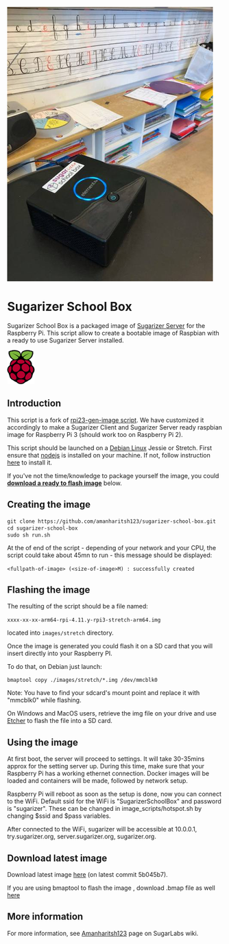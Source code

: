 ![](docs/sugarizer-school-box.jpg)

# Sugarizer School Box

Sugarizer School Box is a packaged image of [Sugarizer Server](https://github.com/llaske/sugarizer-server) for the Raspberry Pi. This script allow to create a bootable image of Raspbian with a ready to use Sugarizer Server installed. 

![](docs/rpi.png) 

## Introduction
This script is a fork of [rpi23-gen-image script](https://github.com/drtyhlpr/rpi23-gen-image). We have customized it accordingly to make a Sugarizer Client
and Sugarizer Server ready raspbian image for Raspberry Pi 3 (should work too on Raspberry Pi 2).

This script should be launched on a [Debian Linux](https://www.debian.org/) Jessie or Stretch. First ensure that [nodejs](https://nodejs.org) is installed on your machine. If not, follow instruction [here](https://nodejs.org/en/download/package-manager/#debian-and-ubuntu-based-linux-distributions) to install it.

If you've not the time/knowledge to package yourself the image, you could **[download a ready to flash image](#download-latest-image)** below.

## Creating the image 

```shell
git clone https://github.com/amanharitsh123/sugarizer-school-box.git
cd sugarizer-school-box
sudo sh run.sh
```

At the of end of the script - depending of your network and your CPU, the script could take about 45mn to run - this message should be displayed:

`<fullpath-of-image> (<size-of-image>M) : successfully created`

## Flashing the image

The resulting of the script should be a file named:

`xxxx-xx-xx-arm64-rpi-4.11.y-rpi3-stretch-arm64.img`

located into `images/stretch` directory.

Once the image is generated you could flash it on a SD card that you will insert directly into your Raspberry PI.

To do that, on Debian just launch:

```shell
bmaptool copy ./images/stretch/*.img /dev/mmcblk0
```

Note: You have to find your sdcard's mount point and replace it with "mmcblk0" while flashing.

On Windows and MacOS users, retrieve the img file on your drive and use [Etcher](https://etcher.io/) to flash the file into a SD card.

## Using the image

At first boot, the server will proceed to settings. It will take 30-35mins approx for the setting server up. During this time, make sure that your Raspberry Pi has a working ethernet connection. Docker images will be loaded and containers will be made, followed by network setup. 

Raspberry Pi will reboot as soon as the setup is done, now you can connect to the WiFi. Default ssid for the WiFi is "SugarizerSchoolBox" and password is "sugarizer". These can be changed in image_scripts/hotspot.sh by changing $ssid and $pass variables.

After connected to the WiFi, sugarizer will be accessible at 10.0.0.1, try.sugarizer.org, server.sugarizer.org, sugarizer.org. 

## Download latest image
Download latest image [here](http://people.sugarlabs.org/asharma/2018-08-07-arm64-rpi-4.11.y-rpi3-stretch-arm64.img) (on latest commit 5b045b7). 

If you are using bmaptool to flash the image , download .bmap file as well [here](http://people.sugarlabs.org/asharma/2018-08-07-arm64-rpi-4.11.y-rpi3-stretch-arm64.bmap)

## More information
For more information, see [Amanharitsh123](https://wiki.sugarlabs.org/go/User:Amanharitsh123) page on SugarLabs wiki.

